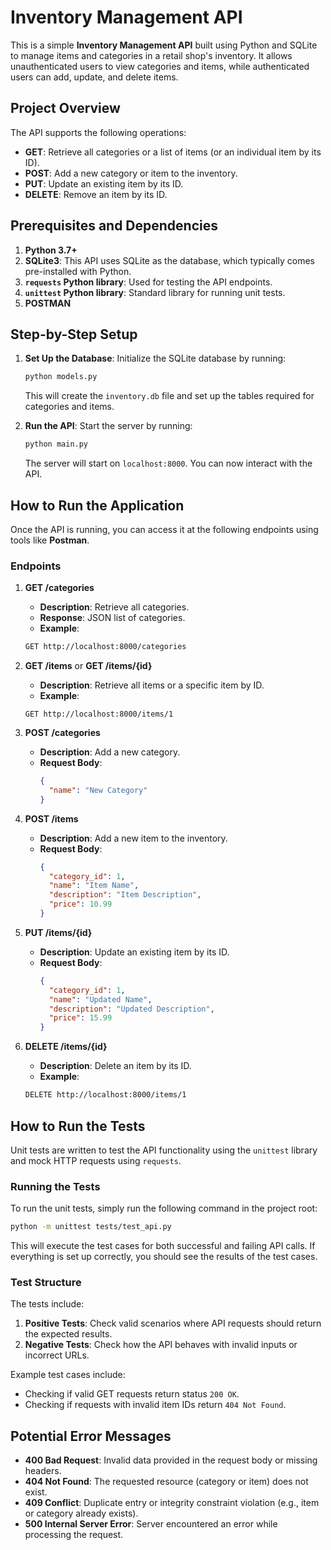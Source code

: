 # Inventory Management API

This is a simple **Inventory Management API** built using Python and SQLite to manage items and categories in a retail shop's inventory. It allows unauthenticated users to view categories and items, while authenticated users can add, update, and delete items.

## Project Overview

The API supports the following operations:

- **GET**: Retrieve all categories or a list of items (or an individual item by its ID).
- **POST**: Add a new category or item to the inventory.
- **PUT**: Update an existing item by its ID.
- **DELETE**: Remove an item by its ID.

## Prerequisites and Dependencies

1. **Python 3.7+**
2. **SQLite3**: This API uses SQLite as the database, which typically comes pre-installed with Python.
3. **`requests` Python library**: Used for testing the API endpoints.
4. **`unittest` Python library**: Standard library for running unit tests.
5. **POSTMAN**

## Step-by-Step Setup

1. **Set Up the Database**:
   Initialize the SQLite database by running:

   ```bash
   python models.py
   ```

   This will create the `inventory.db` file and set up the tables required for categories and items.

2. **Run the API**:
   Start the server by running:

   ```bash
   python main.py
   ```

   The server will start on `localhost:8000`. You can now interact with the API.

## How to Run the Application

Once the API is running, you can access it at the following endpoints using tools like **Postman**.

### Endpoints

1. **GET /categories**
   - **Description**: Retrieve all categories.
   - **Response**: JSON list of categories.
   - **Example**:
    ```bash
    GET http://localhost:8000/categories
    ```

2. **GET /items** or **GET /items/{id}**
   - **Description**: Retrieve all items or a specific item by ID.
   - **Example**:
    ```
    GET http://localhost:8000/items/1
    ```

3. **POST /categories**
   - **Description**: Add a new category.
   - **Request Body**:
     ```json
     {
       "name": "New Category"
     }
     ```

4. **POST /items**
   - **Description**: Add a new item to the inventory.
   - **Request Body**:
     ```json
     {
       "category_id": 1,
       "name": "Item Name",
       "description": "Item Description",
       "price": 10.99
     }
     ```

5. **PUT /items/{id}**
   - **Description**: Update an existing item by its ID.
   - **Request Body**:
     ```json
     {
       "category_id": 1,
       "name": "Updated Name",
       "description": "Updated Description",
       "price": 15.99
     }
     ```

6. **DELETE /items/{id}**
   - **Description**: Delete an item by its ID.
   - **Example**:
    ```bash
    DELETE http://localhost:8000/items/1
    ```


## How to Run the Tests

Unit tests are written to test the API functionality using the `unittest` library and mock HTTP requests using `requests`.

### Running the Tests

To run the unit tests, simply run the following command in the project root:

```bash
python -m unittest tests/test_api.py
```

This will execute the test cases for both successful and failing API calls. If everything is set up correctly, you should see the results of the test cases.

### Test Structure

The tests include:
1. **Positive Tests**: Check valid scenarios where API requests should return the expected results.
2. **Negative Tests**: Check how the API behaves with invalid inputs or incorrect URLs.

Example test cases include:
- Checking if valid GET requests return status `200 OK`.
- Checking if requests with invalid item IDs return `404 Not Found`.

## Potential Error Messages

- **400 Bad Request**: Invalid data provided in the request body or missing headers.
- **404 Not Found**: The requested resource (category or item) does not exist.
- **409 Conflict**: Duplicate entry or integrity constraint violation (e.g., item or category already exists).
- **500 Internal Server Error**: Server encountered an error while processing the request.
